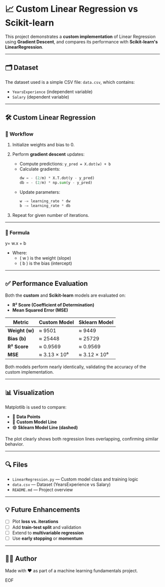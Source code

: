 # 📈 Custom Linear Regression vs Scikit-learn

This project demonstrates a **custom implementation** of Linear Regression using **Gradient Descent**, and compares its performance with **Scikit-learn's LinearRegression**.

---

## 🗂️ Dataset

The dataset used is a simple CSV file: `data.csv`, which contains:

- `YearsExperience` (independent variable)
- `Salary` (dependent variable)

---

## 🛠️ Custom Linear Regression

### 🔁 Workflow

1. Initialize weights and bias to 0.
2. Perform **gradient descent** updates:
   - Compute predictions: `y_pred = X.dot(w) + b`
   - Calculate gradients:
     ```python
     dw = - (2/m) * X.T.dot(y - y_pred)
     db = - (2/m) * np.sum(y - y_pred)
     ```
   - Update parameters:
     ```python
     w -= learning_rate * dw
     b -= learning_rate * db
     ```

3. Repeat for given number of iterations.

---

### 📘 Formula

y= w.x + b

- Where:
  - \( w \) is the weight (slope)
  - \( b \) is the bias (intercept)

---

## ✅ Performance Evaluation

Both the **custom** and **Scikit-learn** models are evaluated on:

- **R² Score (Coefficient of Determination)**
- **Mean Squared Error (MSE)**

| Metric         | Custom Model           | Sklearn Model           |
|----------------|------------------------|--------------------------|
| **Weight (w)** | ≈ 9501                 | ≈ 9449                   |
| **Bias (b)**   | ≈ 25448                | ≈ 25729                  |
| **R² Score**   | ≈ 0.9569               | ≈ 0.9569                 |
| **MSE**        | ≈ 3.13 × 10⁶           | ≈ 3.12 × 10⁶             |

Both models perform nearly identically, validating the accuracy of the custom implementation.

---

## 📊 Visualization

Matplotlib is used to compare:

- 🔵 **Data Points**
- 🔴 **Custom Model Line**
- 🟢 **Sklearn Model Line (dashed)**

The plot clearly shows both regression lines overlapping, confirming similar behavior.

---

## 🔍 Files

- `LinearRegression.py` — Custom model class and training logic
- `data.csv` — Dataset (YearsExperience vs Salary)
- `README.md` — Project overview

---

## 💡 Future Enhancements

- [ ] Plot **loss vs. iterations**
- [ ] Add **train-test split** and validation
- [ ] Extend to **multivariable regression**
- [ ] Use **early stopping** or **momentum**

---

## 👨‍💻 Author

Made with ❤️ as part of a machine learning fundamentals project.

EOF
